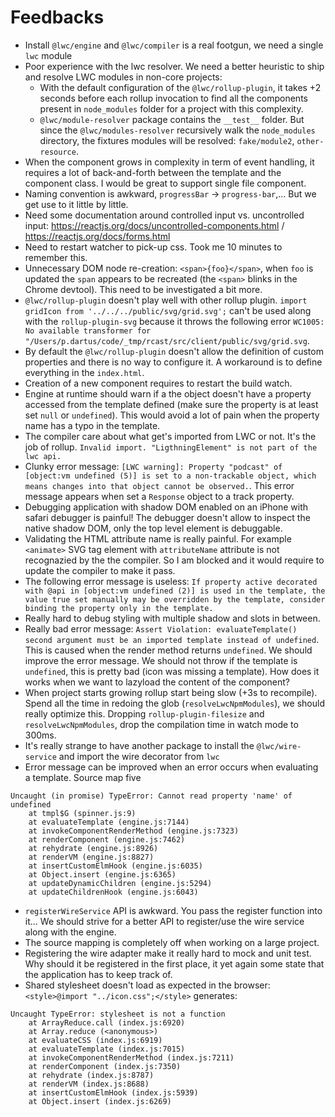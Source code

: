 # Feedbacks

* Install `@lwc/engine` and `@lwc/compiler` is a real footgun, we need a single `lwc` module
* Poor experience with the lwc resolver. We need a better heuristic to ship and resolve LWC modules in non-core projects:
    * With the default configuration of the `@lwc/rollup-plugin`, it takes +2 seconds before each rollup invocation to find all the components present in `node_modules` folder for a project with this complexity.
    * `@lwc/module-resolver` package contains the `__test__` folder. But since the `@lwc/modules-resolver` recursively walk the `node_modules` directory, the fixtures modules will be resolved: `fake/module2`, `other-resource`.
* When the component grows in complexity in term of event handling, it requires a lot of back-and-forth between the template and the component class. I would be great to support single file component.
* Naming convention is awkward, `progressBar` -> `progress-bar`,... But we get use to it little by little. 
* Need some documentation around controlled input vs. uncontrolled input: https://reactjs.org/docs/uncontrolled-components.html / https://reactjs.org/docs/forms.html
* Need to restart watcher to pick-up css. Took me 10 minutes to remember this.
* Unnecessary DOM node re-creation: `<span>{foo}</span>`, when `foo` is updated the `span` appears to be recreated (the `<span>` blinks in the Chrome devtool). This need to be investigated a bit more.
* `@lwc/rollup-plugin` doesn't play well with other rollup plugin. `import gridIcon from '../../../public/svg/grid.svg';` can't be used along with the `rollup-plugin-svg` because it throws the following error `WC1005: No available transformer for "/Users/p.dartus/code/_tmp/rcast/src/client/public/svg/grid.svg`.
* By default the `@lwc/rollup-plugin` doesn't allow the definition of custom properties and there is no way to configure it. A workaround is to define everything in the `index.html`.
* Creation of a new component requires to restart the build watch.
* Engine at runtime should warn if a the object doesn't have a property accessed from the template defined (make sure the property is at least set `null` or `undefined`). This would avoid a lot of pain when the property name has a typo in the template.
* The compiler care about what get's imported from LWC or not. It's the job of rollup. `Invalid import. "LigthningElement" is not part of the lwc api.`
* Clunky error message: `[LWC warning]: Property "podcast" of [object:vm undefined (5)] is set to a non-trackable object, which means changes into that object cannot be observed.`. This error message appears when set a `Response` object to a track property.
* Debugging application with shadow DOM enabled on an iPhone with safari debugger is painful! The debugger doesn't allow to inspect the native shadow DOM, only the top level element is debuggable. 
* Validating the HTML attribute name is really painful. For example `<animate>` SVG tag element with `attributeName` attribute is not recognazied by the the compiler. So I am blocked and it would require to update the compiler to make it pass.
* The following error message is useless: `If property active decorated with @api in [object:vm undefined (2)] is used in the template, the value true set manually may be overridden by the template, consider binding the property only in the template.`
* Really hard to debug styling with multiple shadow and slots in between.
* Really bad error message: `Assert Violation: evaluateTemplate() second argument must be an imported template instead of undefined`. This is caused when the render method returns `undefined`. We should improve the error message. We should not throw if the template is `undefined`, this is pretty bad (icon was missing a template). How does it works when we want to lazyload the content of the component?
* When project starts growing rollup start being slow (+3s to recompile). Spend all the time in redoing the glob (`resolveLwcNpmModules`), we should really optimize this. Dropping `rollup-plugin-filesize` and `resolveLwcNpmModules`, drop the compilation time in watch mode to 300ms.
* It's really strange to have another package to install the `@lwc/wire-service` and import the wire decorator from `lwc`
* Error message can be improved when an error occurs when evaluating a template. Source map five 
```
Uncaught (in promise) TypeError: Cannot read property 'name' of undefined
    at tmpl$G (spinner.js:9)
    at evaluateTemplate (engine.js:7144)
    at invokeComponentRenderMethod (engine.js:7323)
    at renderComponent (engine.js:7462)
    at rehydrate (engine.js:8926)
    at renderVM (engine.js:8827)
    at insertCustomElmHook (engine.js:6035)
    at Object.insert (engine.js:6365)
    at updateDynamicChildren (engine.js:5294)
    at updateChildrenHook (engine.js:6043)
```
* `registerWireService` API is awkward. You pass the register function into it... We should strive for a better API to register/use the wire service along with the engine.
* The source mapping is completely off when working on a large project.
* Registering the wire adapter make it really hard to mock and unit test. Why should it be registered in the first place, it yet again some state that the application has to keep track of.
* Shared stylesheet doesn't load as expected in the browser: `<style>@import "../icon.css";</style>` generates:
```
Uncaught TypeError: stylesheet is not a function
    at ArrayReduce.call (index.js:6920)
    at Array.reduce (<anonymous>)
    at evaluateCSS (index.js:6919)
    at evaluateTemplate (index.js:7015)
    at invokeComponentRenderMethod (index.js:7211)
    at renderComponent (index.js:7350)
    at rehydrate (index.js:8787)
    at renderVM (index.js:8688)
    at insertCustomElmHook (index.js:5939)
    at Object.insert (index.js:6269)
```